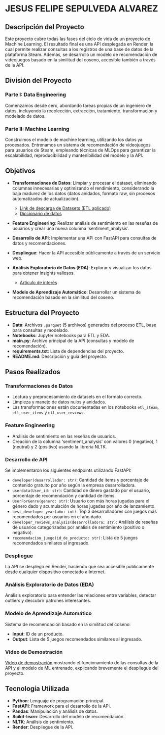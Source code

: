 
# JESUS FELIPE SEPULVEDA ALVAREZ

## Descripción del Proyecto

Este proyecto cubre todas las fases del ciclo de vida de un proyecto de Machine Learning. El resultado final es una API desplegada en Render, la cual permite realizar consultas a los registros de una base de datos de la plataforma Steam. Además, se desarrolló un modelo de recomendación de videojuegos basado en la similitud del coseno, accesible también a través de la API.

## División del Proyecto

### Parte I: Data Engineering
Comenzamos desde cero, abordando tareas propias de un ingeniero de datos, incluyendo la recolección, extracción, tratamiento, transformación y modelado de datos.

### Parte II: Machine Learning
Construimos el modelo de machine learning, utilizando los datos ya procesados. Entrenamos un sistema de recomendación de videojuegos para usuarios de Steam, empleando técnicas de MLOps para garantizar la escalabilidad, reproducibilidad y mantenibilidad del modelo y la API.

## Objetivos

- **Transformaciones de Datos**: Limpiar y procesar el dataset, eliminando columnas innecesarias y optimizando el rendimiento, considerando la baja madurez de los datos (datos anidados, formato raw, sin procesos automatizados de actualización).
  - [Link de descarga de Datasets (ETL aplicado)](#)
  - [Diccionario de datos](#)

- **Feature Engineering**: Realizar análisis de sentimiento en las reseñas de usuarios y crear una nueva columna 'sentiment_analysis'.

- **Desarrollo de API**: Implementar una API con FastAPI para consultas de datos y recomendaciones.

- **Despliegue**: Hacer la API accesible públicamente a través de un servicio web.

- **Análisis Exploratorio de Datos (EDA)**: Explorar y visualizar los datos para obtener insights valiosos.
  - [Artículo de interés](#)

- **Modelo de Aprendizaje Automático**: Desarrollar un sistema de recomendación basado en la similitud del coseno.

## Estructura del Proyecto

- **Data**: Archivos `.parquet` (5 archivos) generados del proceso ETL, base para consultas y modelado.
- **Notebooks**: Jupyter notebooks para ETL y EDA.
- **main.py**: Archivo principal de la API (consultas y modelo de recomendación).
- **requirements.txt**: Lista de dependencias del proyecto.
- **README.md**: Descripción y guía del proyecto.

## Pasos Realizados

### Transformaciones de Datos

- Lectura y preprocesamiento de datasets en el formato correcto.
- Limpieza y manejo de datos nulos y anidados.
- Las transformaciones están documentadas en los notebooks `etl_steam`, `etl_user_items` y `etl_user_reviews`.

### Feature Engineering

- Análisis de sentimiento en las reseñas de usuarios.
- Creación de la columna 'sentiment_analysis' con valores 0 (negativo), 1 (neutral) y 2 (positivo) usando la librería NLTK.

### Desarrollo de API

Se implementaron los siguientes endpoints utilizando FastAPI:

- `developer(desarrollador: str)`: Cantidad de items y porcentaje de contenido gratuito por año según la empresa desarrolladora.
- `userdata(User_id: str)`: Cantidad de dinero gastado por el usuario, porcentaje de recomendación y cantidad de items.
- `UserForGenre(genero: str)`: Usuario con más horas jugadas para el género dado y acumulación de horas jugadas por año de lanzamiento.
- `best_developer_year(año: int)`: Top 3 desarrolladores con juegos más recomendados por usuarios en el año dado.
- `developer_reviews_analysis(desarrolladora: str)`: Análisis de reseñas de usuarios categorizadas por análisis de sentimiento (positivo o negativo).
- `recomendacion_juego(id_de_producto: str)`: Lista de 5 juegos recomendados similares al ingresado.

### Despliegue

La API se desplegó en Render, haciendo que sea accesible públicamente desde cualquier dispositivo conectado a Internet.

### Análisis Exploratorio de Datos (EDA)

Análisis exploratorio para entender las relaciones entre variables, detectar outliers y descubrir patrones interesantes.

### Modelo de Aprendizaje Automático

Sistema de recomendación basado en la similitud del coseno:

- **Input**: ID de un producto.
- **Output**: Lista de 5 juegos recomendados similares al ingresado.

### Video de Demostración

[Video de demostración](#) mostrando el funcionamiento de las consultas de la API y el modelo de ML entrenado, explicando brevemente el despliegue del proyecto.

## Tecnología Utilizada

- **Python**: Lenguaje de programación principal.
- **FastAPI**: Framework para el desarrollo de la API.
- **Pandas**: Manipulación y análisis de datos.
- **Scikit-learn**: Desarrollo del modelo de recomendación.
- **NLTK**: Análisis de sentimiento.
- **Render**: Despliegue de la API.
